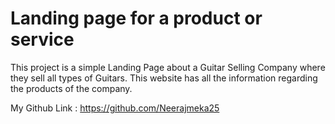 # Landing page for a product or service

This project is a simple Landing Page about a Guitar Selling Company where they sell all types of Guitars. This website has all the information regarding the products of the company.


My Github Link : https://github.com/Neerajmeka25